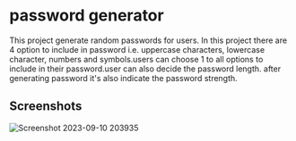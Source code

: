 
# password generator

This project generate random passwords for users.
In this project there are 4 option to include in password
i.e. uppercase characters, lowercase character, numbers and symbols.users can choose 1 to all options to include in their password.user can also decide the password length.
after generating password it's also indicate the password strength.


## Screenshots

![Screenshot 2023-09-10 203935](https://github.com/manishjhacse/Password-generator/assets/123859854/1693f537-e8ba-4384-9e5c-0d753aab6ac0)
